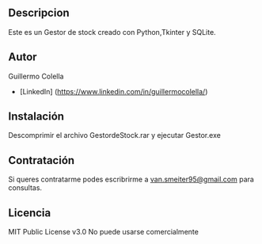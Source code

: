 ##  Descripcion	
Este es un Gestor de stock creado con Python,Tkinter y SQLite.

##  Autor
Guillermo Colella 
*  [LinkedIn]   (https://www.linkedin.com/in/guillermocolella/)	

##  Instalación
Descomprimir el archivo GestordeStock.rar y ejecutar Gestor.exe
##  Contratación
Si queres contratarme podes escribrirme a van.smeiter95@gmail.com para consultas.

##  Licencia
MIT Public License v3.0
No puede usarse comercialmente
